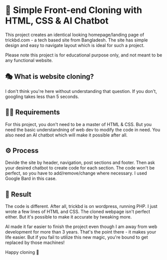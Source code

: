 # 🤖 Simple Front-end Cloning with HTML, CSS & AI Chatbot 
This project creates an identical looking homepage/landing page of trickbd.com - a tech based site from Bangladesh. The site has simple design and easy to navigate layout which is ideal for such a project. 

Please note this project is for educational purpose only, and not meant to be any functional website. 

## 🎭 What is website cloning? 
I don't think you're here without understanding that question. If you don't, googling takes less than 5 seconds. 

## ✍🏻 Requirements 
For this project, you don't need to be a master of HTML & CSS. But you need the basic understandning of web dev to modify the code in need. You also need an AI chatbot which will make it possible after all. 

## ⚙ Process 
Devide the site by header, navigation, post sections and footer. Then ask your desired chatbot to create code for each section. The code won't be perfect, so you have to add/remove/change where necessary. I used Google Bard in this case. 

## 📑 Result 
The code is different. After all, trickbd is on wordpress, running PHP. I just wrote a few lines of HTML and CSS. The cloned webpage isn't perfect either. But it's possible to make it accurate by tweaking more. 

AI made it far easier to finish the project even though I am away from web development for more than 3 years. That's the point there - it makes your life easier. But if you fail to utilize this new magic, you're bound to get replaced by those machines! 

Happy cloning 🌺
